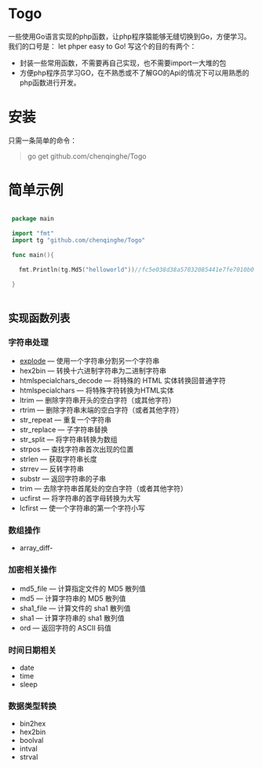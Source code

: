 # Togo

一些使用Go语言实现的php函数，让php程序猿能够无缝切换到Go，方便学习。我们的口号是： let phper easy to Go!
写这个的目的有两个：
* 封装一些常用函数，不需要再自己实现，也不需要import一大堆的包
* 方便php程序员学习GO，在不熟悉或不了解GO的Api的情况下可以用熟悉的php函数进行开发。

# 安装
 只需一条简单的命令：
> go get github.com/chenqinghe/Togo

# 简单示例
```Go

 package main
 
 import "fmt"
 import tg "github.com/chenqinghe/Togo"
 
 func main(){
 
   fmt.Println(tg.Md5("helloworld"))//fc5e038d38a57032085441e7fe7010b0
   
 }
 
``` 
## 实现函数列表
### 字符串处理
* [explode](https://github.com/chenqinghe/Togo/blob/master/strings.go#L14) — 使用一个字符串分割另一个字符串
* hex2bin — 转换十六进制字符串为二进制字符串
* htmlspecialchars_decode — 将特殊的 HTML 实体转换回普通字符
* htmlspecialchars — 将特殊字符转换为HTML实体
* ltrim — 删除字符串开头的空白字符（或其他字符）
* rtrim — 删除字符串末端的空白字符（或者其他字符）
* str_repeat — 重复一个字符串 
* str_replace — 子字符串替换 
* str_split — 将字符串转换为数组 
* strpos — 查找字符串首次出现的位置 
* strlen — 获取字符串长度 
* strrev — 反转字符串 
* substr — 返回字符串的子串 
* trim — 去除字符串首尾处的空白字符（或者其他字符） 
* ucfirst — 将字符串的首字母转换为大写 
* lcfirst — 使一个字符串的第一个字符小写

### 数组操作
* array_diff- 

### 加密相关操作
* md5_file — 计算指定文件的 MD5 散列值
* md5 — 计算字符串的 MD5 散列值
* sha1_file — 计算文件的 sha1 散列值 
* sha1 — 计算字符串的 sha1 散列值 
* ord — 返回字符的 ASCII 码值

### 时间日期相关
* date
* time
* sleep


### 数据类型转换
* bin2hex
* hex2bin
* boolval
* intval
* strval

